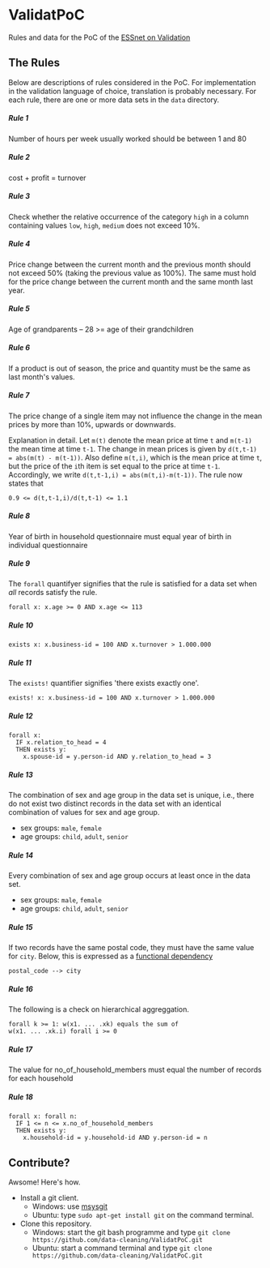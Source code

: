 # ValidatPoC
Rules and data for the PoC of the [ESSnet on Validation](http://www.cros-portal.eu/content/validat-foundation)



## The Rules
Below are descriptions of rules considered in the PoC. For implementation in the validation language of choice, translation is probably necessary. For each rule, there are one or more data sets in the `data` directory.

##### Rule 1

Number of hours per week usually worked should be between 1 and 80


##### Rule 2

cost + profit = turnover

##### Rule 3

Check whether the relative occurrence of the category `high` in a column containing values `low`, `high`, `medium` does not exceed 10%.

##### Rule 4

Price change between the current month and the previous month should not exceed 50% (taking the previous value as 100%). The same must hold for the price change between the current month and the same month last year.

##### Rule 5

Age of grandparents – 28 >= age of their grandchildren

##### Rule 6

If a product is out of season, the price and quantity must be the same as last month's values.

##### Rule 7

The price change of a single item may not influence the change in the mean prices by more than 10\%, upwards or downwards.

Explanation in detail. Let `m(t)` denote the mean price at time `t` and `m(t-1)` the mean time at time `t-1`.
The change in mean prices is given by `d(t,t-1) = abs(m(t) - m(t-1))`. Also define `m(t,i)`, which is the
mean price at time `t`, but the price of the `i`th item is set equal to the price at time `t-1`. Accordingly, we write `d(t,t-1,i) = abs(m(t,i)-m(t-1))`. The rule now states that
```
0.9 <= d(t,t-1,i)/d(t,t-1) <= 1.1
```



##### Rule 8

Year of birth in household questionnaire must equal year of birth in individual questionnaire

##### Rule 9

The `forall` quantifyer signifies that the rule is satisfied for a data set when _all_ records satisfy the rule.

```
forall x: x.age >= 0 AND x.age <= 113
```

##### Rule 10

```
exists x: x.business-id = 100 AND x.turnover > 1.000.000
```

##### Rule 11

The `exists!` quantifier signifies 'there exists exactly one'.

```
exists! x: x.business-id = 100 AND x.turnover > 1.000.000
```

##### Rule 12

```
forall x: 
  IF x.relation_to_head = 4 
  THEN exists y:
    x.spouse-id = y.person-id AND y.relation_to_head = 3
```

##### Rule 13

The combination of sex and age group in the data set is unique, i.e., there do not exist two distinct records in
the data set with an identical combination of values for sex and age group.

- sex groups: `male`, `female`
- age groups: `child`, `adult`, `senior` 


##### Rule 14

Every combination of sex and age group occurs at least once in the data set.

- sex groups: `male`, `female`
- age groups: `child`, `adult`, `senior` 

##### Rule 15

If two records have the same postal code, they must have the same value for `city`. Below, this is expressed
as a [functional dependency](https://en.wikipedia.org/wiki/Functional_dependency)

```
postal_code --> city
```
##### Rule 16

The following is a check on hierarchical aggreggation.

```
forall k >= 1: w(x1. ... .xk) equals the sum of
w(x1. ... .xk.i) forall i >= 0
```

##### Rule 17

The value for no_of_household_members must equal the number of records for each household

##### Rule 18

```
forall x: forall n:
  IF 1 <= n <= x.no_of_household_members
  THEN exists y: 
    x.household-id = y.household-id AND y.person-id = n
```



## Contribute?

Awsome! Here's how.

- Install a git client. 
    - Windows: use [msysgit](https://github.com/msysgit/msysgit/releases)
    - Ubuntu: type `sudo apt-get install git` on the command terminal.
- Clone this repository.
    - Windows: start the git bash programme and type `git clone https://github.com/data-cleaning/ValidatPoC.git`
    - Ubuntu: start a command terminal and type `git clone https://github.com/data-cleaning/ValidatPoC.git`












